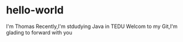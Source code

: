 # hello-world
I'm Thomas
Recently,I'm stdudying Java in TEDU
Welcom to my Git,I'm glading to forward with you
